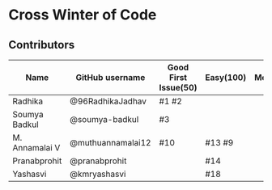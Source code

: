 # Cross Winter of Code

## Contributors

| Name          | GitHub username   | Good First Issue(50) | Easy(100) | Medium(200) | Hard(500) |Total |
| ------------- | -------------     | ----------------     | --------- |-------------|-----------|----- |
| Radhika       | @96RadhikaJadhav  |        #1  #2        |           |             |           | 100  |
| Soumya Badkul | @soumya-badkul    |        #3            |           |             |           |  50  |
| M. Annamalai V| @muthuannamalai12 |        #10           |   #13 #9  |             |           | 250  |
| Pranabprohit  | @pranabprohit     |                      |   #14     |             |           | 100  |
| Yashasvi      | @kmryashasvi      |                      |   #18     |             |           | 100  |
